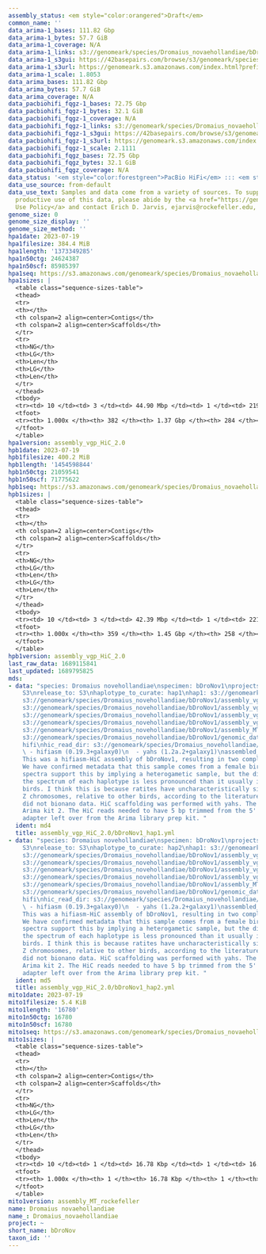 ```yaml
---
assembly_status: <em style="color:orangered">Draft</em>
common_name: ''
data_arima-1_bases: 111.82 Gbp
data_arima-1_bytes: 57.7 GiB
data_arima-1_coverage: N/A
data_arima-1_links: s3://genomeark/species/Dromaius_novaehollandiae/bDroNov1/genomic_data/arima/<br>
data_arima-1_s3gui: https://42basepairs.com/browse/s3/genomeark/species/Dromaius_novaehollandiae/bDroNov1/genomic_data/arima/
data_arima-1_s3url: https://genomeark.s3.amazonaws.com/index.html?prefix=species/Dromaius_novaehollandiae/bDroNov1/genomic_data/arima/
data_arima-1_scale: 1.8053
data_arima_bases: 111.82 Gbp
data_arima_bytes: 57.7 GiB
data_arima_coverage: N/A
data_pacbiohifi_fqgz-1_bases: 72.75 Gbp
data_pacbiohifi_fqgz-1_bytes: 32.1 GiB
data_pacbiohifi_fqgz-1_coverage: N/A
data_pacbiohifi_fqgz-1_links: s3://genomeark/species/Dromaius_novaehollandiae/bDroNov1/genomic_data/pacbio_hifi/<br>
data_pacbiohifi_fqgz-1_s3gui: https://42basepairs.com/browse/s3/genomeark/species/Dromaius_novaehollandiae/bDroNov1/genomic_data/pacbio_hifi/
data_pacbiohifi_fqgz-1_s3url: https://genomeark.s3.amazonaws.com/index.html?prefix=species/Dromaius_novaehollandiae/bDroNov1/genomic_data/pacbio_hifi/
data_pacbiohifi_fqgz-1_scale: 2.1111
data_pacbiohifi_fqgz_bases: 72.75 Gbp
data_pacbiohifi_fqgz_bytes: 32.1 GiB
data_pacbiohifi_fqgz_coverage: N/A
data_status: '<em style="color:forestgreen">PacBio HiFi</em> ::: <em style="color:forestgreen">Arima</em>'
data_use_source: from-default
data_use_text: Samples and data come from a variety of sources. To support fair and
  productive use of this data, please abide by the <a href="https://genome10k.soe.ucsc.edu/data-use-policies/">Data
  Use Policy</a> and contact Erich D. Jarvis, ejarvis@rockefeller.edu, with any questions.
genome_size: 0
genome_size_display: ''
genome_size_method: ''
hpa1date: 2023-07-19
hpa1filesize: 384.4 MiB
hpa1length: '1373349285'
hpa1n50ctg: 24624387
hpa1n50scf: 85985397
hpa1seq: https://s3.amazonaws.com/genomeark/species/Dromaius_novaehollandiae/bDroNov1/assembly_vgp_HiC_2.0/bDroNov1.HiC.hap1.20230719.fasta.gz
hpa1sizes: |
  <table class="sequence-sizes-table">
  <thead>
  <tr>
  <th></th>
  <th colspan=2 align=center>Contigs</th>
  <th colspan=2 align=center>Scaffolds</th>
  </tr>
  <tr>
  <th>NG</th>
  <th>LG</th>
  <th>Len</th>
  <th>LG</th>
  <th>Len</th>
  </tr>
  </thead>
  <tbody>
  <tr><td> 10 </td><td> 3 </td><td> 44.90 Mbp </td><td> 1 </td><td> 219.53 Mbp </td></tr><tr><td> 20 </td><td> 6 </td><td> 39.62 Mbp </td><td> 2 </td><td> 170.27 Mbp </td></tr><tr><td> 30 </td><td> 10 </td><td> 37.44 Mbp </td><td> 3 </td><td> 131.77 Mbp </td></tr><tr><td> 40 </td><td> 14 </td><td> 29.09 Mbp </td><td> 4 </td><td> 87.99 Mbp </td></tr><tr style="background-color:#cccccc;"><td> 50 </td><td> 19 </td><td style="background-color:#88ff88;"> 24.62 Mbp </td><td> 5 </td><td style="background-color:#88ff88;"> 85.99 Mbp </td></tr><tr><td> 60 </td><td> 25 </td><td> 22.15 Mbp </td><td> 8 </td><td> 44.47 Mbp </td></tr><tr><td> 70 </td><td> 33 </td><td> 11.89 Mbp </td><td> 11 </td><td> 28.05 Mbp </td></tr><tr><td> 80 </td><td> 47 </td><td> 8.30 Mbp </td><td> 17 </td><td> 22.15 Mbp </td></tr><tr><td> 90 </td><td> 69 </td><td> 4.52 Mbp </td><td> 26 </td><td> 8.25 Mbp </td></tr><tr><td> 100 </td><td> 382 </td><td> 6.03 Kbp </td><td> 284 </td><td> 6.03 Kbp </td></tr></tbody>
  <tfoot>
  <tr><th> 1.000x </th><th> 382 </th><th> 1.37 Gbp </th><th> 284 </th><th> 1.37 Gbp </th></tr>
  </tfoot>
  </table>
hpa1version: assembly_vgp_HiC_2.0
hpb1date: 2023-07-19
hpb1filesize: 400.2 MiB
hpb1length: '1454598844'
hpb1n50ctg: 21059541
hpb1n50scf: 71775622
hpb1seq: https://s3.amazonaws.com/genomeark/species/Dromaius_novaehollandiae/bDroNov1/assembly_vgp_HiC_2.0/bDroNov1.HiC.hap2.20230719.fasta.gz
hpb1sizes: |
  <table class="sequence-sizes-table">
  <thead>
  <tr>
  <th></th>
  <th colspan=2 align=center>Contigs</th>
  <th colspan=2 align=center>Scaffolds</th>
  </tr>
  <tr>
  <th>NG</th>
  <th>LG</th>
  <th>Len</th>
  <th>LG</th>
  <th>Len</th>
  </tr>
  </thead>
  <tbody>
  <tr><td> 10 </td><td> 3 </td><td> 42.39 Mbp </td><td> 1 </td><td> 221.26 Mbp </td></tr><tr><td> 20 </td><td> 7 </td><td> 36.65 Mbp </td><td> 2 </td><td> 171.07 Mbp </td></tr><tr><td> 30 </td><td> 11 </td><td> 32.43 Mbp </td><td> 3 </td><td> 131.88 Mbp </td></tr><tr><td> 40 </td><td> 16 </td><td> 26.92 Mbp </td><td> 4 </td><td> 87.01 Mbp </td></tr><tr style="background-color:#cccccc;"><td> 50 </td><td> 22 </td><td style="background-color:#88ff88;"> 21.06 Mbp </td><td> 6 </td><td style="background-color:#88ff88;"> 71.78 Mbp </td></tr><tr><td> 60 </td><td> 30 </td><td> 17.17 Mbp </td><td> 9 </td><td> 38.70 Mbp </td></tr><tr><td> 70 </td><td> 40 </td><td> 11.82 Mbp </td><td> 13 </td><td> 28.98 Mbp </td></tr><tr><td> 80 </td><td> 56 </td><td> 6.90 Mbp </td><td> 19 </td><td> 18.10 Mbp </td></tr><tr><td> 90 </td><td> 89 </td><td> 2.97 Mbp </td><td> 34 </td><td> 4.50 Mbp </td></tr><tr><td> 100 </td><td> 359 </td><td> 10.77 Kbp </td><td> 258 </td><td> 10.77 Kbp </td></tr></tbody>
  <tfoot>
  <tr><th> 1.000x </th><th> 359 </th><th> 1.45 Gbp </th><th> 258 </th><th> 1.45 Gbp </th></tr>
  </tfoot>
  </table>
hpb1version: assembly_vgp_HiC_2.0
last_raw_data: 1689115841
last_updated: 1689795825
mds:
- data: "species: Dromaius novehollandiae\nspecimen: bDroNov1\nprojects: \n  - vgp\ndata_location:
    S3\nrelease_to: S3\nhaplotype_to_curate: hap1\nhap1: s3://genomeark/species/Dromaius_novehollandiae/bDroNov1/assembly_vgp_HiC_2.0/bDroNov1.HiC.hap1.20230719.fasta.gz\nhap2:
    s3://genomeark/species/Dromaius_novehollandiae/bDroNov1/assembly_vgp_HiC_2.0/bDroNov1.HiC.hap2.20230719.fasta.gz\npretext_hap1:
    s3://genomeark/species/Dromaius_novehollandiae/bDroNov1/assembly_vgp_HiC_2.0/evaluation/hap1/pretext/bDroNov1_hap1__s2_heatmap.pretext\npretext_hap2:
    s3://genomeark/species/Dromaius_novehollandiae/bDroNov1/assembly_vgp_HiC_2.0/evaluation/hap2/pretext/bDroNov1_hap2__s2_heatmap.pretext\nkmer_spectra_img:
    s3://genomeark/species/Dromaius_novehollandiae/bDroNov1/assembly_vgp_HiC_2.0/evaluation/merqury/bDroNov1_png/\nmito:
    s3://genomeark/species/Dromaius_novehollandiae/bDroNov1/assembly_MT_rockefeller/bDroNov1.MT.20230719.fasta.gz\npacbio_read_dir:
    s3://genomeark/species/Dromaius_novehollandiae/bDroNov1/genomic_data/pacbio_hifi/\npacbio_read_type:
    hifi\nhic_read_dir: s3://genomeark/species/Dromaius_novehollandiae/bDroNov1/genomic_data/arima/\npipeline:\n
    \ - hifiasm (0.19.3+galaxy0)\n  - yahs (1.2a.2+galaxy1)\nassembled_by_group: Rockefeller\nnotes:
    This was a hifiasm-HiC assembly of bDroNov1, resulting in two complete haplotypes.
    We have confirmed metadata that this sample comes from a female bird. The k-mer
    spectra support this by implying a heterogametic sample, but the difference between
    the spectrum of each haplotype is less pronounced than it usually is for female
    birds. I think this is because ratites have uncharacteristically similar W and
    Z chromosomes, relative to other birds, according to the literature. This individual
    did not bionano data. HiC scaffolding was performed with yahs. The HiC prep was
    Arima kit 2. The HiC reads needed to have 5 bp trimmed from the 5' end due to
    adapter left over from the Arima library prep kit. "
  ident: md4
  title: assembly_vgp_HiC_2.0/bDroNov1_hap1.yml
- data: "species: Dromaius novehollandiae\nspecimen: bDroNov1\nprojects: \n  - vgp\ndata_location:
    S3\nrelease_to: S3\nhaplotype_to_curate: hap2\nhap1: s3://genomeark/species/Dromaius_novehollandiae/bDroNov1/assembly_vgp_HiC_2.0/bDroNov1.HiC.hap1.20230719.fasta.gz\nhap2:
    s3://genomeark/species/Dromaius_novehollandiae/bDroNov1/assembly_vgp_HiC_2.0/bDroNov1.HiC.hap2.20230719.fasta.gz\npretext_hap1:
    s3://genomeark/species/Dromaius_novehollandiae/bDroNov1/assembly_vgp_HiC_2.0/evaluation/hap1/pretext/bDroNov1_hap1__s2_heatmap.pretext\npretext_hap2:
    s3://genomeark/species/Dromaius_novehollandiae/bDroNov1/assembly_vgp_HiC_2.0/evaluation/hap2/pretext/bDroNov1_hap2__s2_heatmap.pretext\nkmer_spectra_img:
    s3://genomeark/species/Dromaius_novehollandiae/bDroNov1/assembly_vgp_HiC_2.0/evaluation/merqury/bDroNov1_png/\nmito:
    s3://genomeark/species/Dromaius_novehollandiae/bDroNov1/assembly_MT_rockefeller/bDroNov1.MT.20230719.fasta.gz\npacbio_read_dir:
    s3://genomeark/species/Dromaius_novehollandiae/bDroNov1/genomic_data/pacbio_hifi/\npacbio_read_type:
    hifi\nhic_read_dir: s3://genomeark/species/Dromaius_novehollandiae/bDroNov1/genomic_data/arima/\npipeline:\n
    \ - hifiasm (0.19.3+galaxy0)\n  - yahs (1.2a.2+galaxy1)\nassembled_by_group: Rockefeller\nnotes:
    This was a hifiasm-HiC assembly of bDroNov1, resulting in two complete haplotypes.
    We have confirmed metadata that this sample comes from a female bird. The k-mer
    spectra support this by implying a heterogametic sample, but the difference between
    the spectrum of each haplotype is less pronounced than it usually is for female
    birds. I think this is because ratites have uncharacteristically similar W and
    Z chromosomes, relative to other birds, according to the literature. This individual
    did not bionano data. HiC scaffolding was performed with yahs. The HiC prep was
    Arima kit 2. The HiC reads needed to have 5 bp trimmed from the 5' end due to
    adapter left over from the Arima library prep kit. "
  ident: md5
  title: assembly_vgp_HiC_2.0/bDroNov1_hap2.yml
mito1date: 2023-07-19
mito1filesize: 5.4 KiB
mito1length: '16780'
mito1n50ctg: 16780
mito1n50scf: 16780
mito1seq: https://s3.amazonaws.com/genomeark/species/Dromaius_novaehollandiae/bDroNov1/assembly_MT_rockefeller/bDroNov1.MT.20230719.fasta.gz
mito1sizes: |
  <table class="sequence-sizes-table">
  <thead>
  <tr>
  <th></th>
  <th colspan=2 align=center>Contigs</th>
  <th colspan=2 align=center>Scaffolds</th>
  </tr>
  <tr>
  <th>NG</th>
  <th>LG</th>
  <th>Len</th>
  <th>LG</th>
  <th>Len</th>
  </tr>
  </thead>
  <tbody>
  <tr><td> 10 </td><td> 1 </td><td> 16.78 Kbp </td><td> 1 </td><td> 16.78 Kbp </td></tr><tr><td> 20 </td><td> 1 </td><td> 16.78 Kbp </td><td> 1 </td><td> 16.78 Kbp </td></tr><tr><td> 30 </td><td> 1 </td><td> 16.78 Kbp </td><td> 1 </td><td> 16.78 Kbp </td></tr><tr><td> 40 </td><td> 1 </td><td> 16.78 Kbp </td><td> 1 </td><td> 16.78 Kbp </td></tr><tr style="background-color:#cccccc;"><td> 50 </td><td> 1 </td><td style="background-color:#ff8888;"> 16.78 Kbp </td><td> 1 </td><td style="background-color:#ff8888;"> 16.78 Kbp </td></tr><tr><td> 60 </td><td> 1 </td><td> 16.78 Kbp </td><td> 1 </td><td> 16.78 Kbp </td></tr><tr><td> 70 </td><td> 1 </td><td> 16.78 Kbp </td><td> 1 </td><td> 16.78 Kbp </td></tr><tr><td> 80 </td><td> 1 </td><td> 16.78 Kbp </td><td> 1 </td><td> 16.78 Kbp </td></tr><tr><td> 90 </td><td> 1 </td><td> 16.78 Kbp </td><td> 1 </td><td> 16.78 Kbp </td></tr><tr><td> 100 </td><td> 1 </td><td> 16.78 Kbp </td><td> 1 </td><td> 16.78 Kbp </td></tr></tbody>
  <tfoot>
  <tr><th> 1.000x </th><th> 1 </th><th> 16.78 Kbp </th><th> 1 </th><th> 16.78 Kbp </th></tr>
  </tfoot>
  </table>
mito1version: assembly_MT_rockefeller
name: Dromaius novaehollandiae
name_: Dromaius_novaehollandiae
project: ~
short_name: bDroNov
taxon_id: ''
---
```


